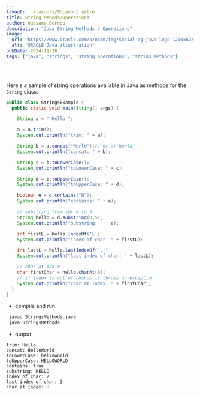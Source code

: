 ```yaml
---
layout: ../layouts/MdLayout.astro
title: String Mehods/Operations
author: Oussama Bernou
description: "Java String Methods / Operations"
image:
  url: "https://www.oracle.com/a/ocom/img/social-og-java-logo-1200x628.jpg"
  alt: "ORACLE Java illustration"
pubDate: 2024-11-28
tags: ["java", "strings", "string operations", "string methods"]
---
```


<div class="example-body">
<br/>

Here's a sample of string operations available in Java as methods for the `String` class.

</div>

<div class="example-snippet">

```java
public class StringsExample {
  public static void main(String[] args) {

    String a = " Hello ";

    a = a.trim();
    System.out.println("trim: " + a);

    String b = a.concat("World");// or a+"World"
    System.out.println("concat: " + b);

    String c = b.toLowerCase();
    System.out.println("toLowerCase: " + c);

    String d = b.toUpperCase();
    System.out.println("toUpperCase: " + d);

    boolean e = d.contains("W");
    System.out.println("contains: " + e);

    // substring from idx 0 to 5
    String hello = d.substring(0,5);
    System.out.println("substring: " + e);

    int firstL = hello.indexOf('L')
    System.out.println("index of char: " + firstL);

    int lastL = hello.lastIndexOf('L')
    System.out.println("last index of char: " + lastL);

    // char at idx 0
    char firstChar = hello.charAt(0);
    // if index is out of bounds it throws an exception
    System.out.println("char at index: " + firstChar);
  }
}
```

- compile and run

```bash
 javac StringsMethods.java
 java StringsMethods
```

- output

```text
trim: Hello
concat: HelloWorld
toLowerCase: helloworld
toUpperCase: HELLOWORLD
contains: true
substring: HELLO
index of char: 2
last index of char: 3
char at index: H
```
